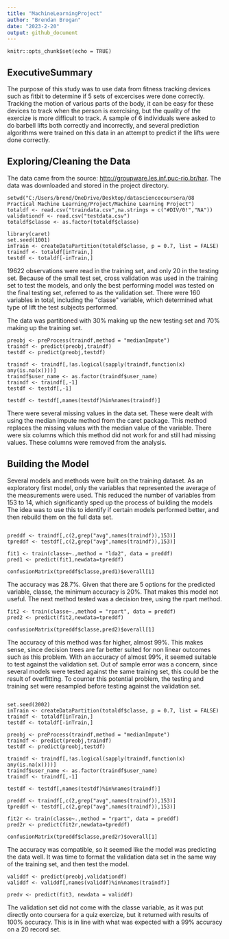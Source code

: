 ```yaml
---
title: "MachineLearningProject"
author: "Brendan Brogan"
date: "2023-2-20"
output: github_document
---
```


```{r setup, include=FALSE}
knitr::opts_chunk$set(echo = TRUE)
```

## ExecutiveSummary

The purpose of this study was to use data from fitness tracking devices such as fitbit to determine if 5 sets of excercises were done correctly. Tracking the motion of various parts of the body, it can be easy for these devices to track when the person is exercising, but the quality of the exercize is more difficult to track. A sample of 6 individuals were asked to do barbell lifts both correctly and incorrectly, and several prediction algorithms were trained on this data in an attempt to predict if the lifts were done correctly.

## Exploring/Cleaning the Data

The data came from the source:  http://groupware.les.inf.puc-rio.br/har. The data was downloaded and stored in the project directory.

```{r Reading in the data, cache=TRUE}
setwd("C:/Users/brend/OneDrive/Desktop/datasciencecoursera/08 Practical Machine Learning/Project/Machine Learning Project")
totaldf <- read.csv("traindata.csv",na.strings = c("#DIV/0!","NA"))
validationdf <- read.csv("testdata.csv")
totaldf$classe <- as.factor(totaldf$classe)

library(caret)
set.seed(1001)
inTrain <- createDataPartition(totaldf$classe, p = 0.7, list = FALSE)
traindf <- totaldf[inTrain,]
testdf <- totaldf[-inTrain,]
```

19622 observations were read in the training set, and only 20 in the testing set. Because of the small test set, cross validation was used in the training set to test the models, and only the best performing model was tested on the final testing set, referred to as the validation set. There were 160 variables in total, including the "classe" variable, which determined what type of lift the test subjects performed. 

The data was partitioned with 30% making up the new testing set and 70% making up the training set.

```{r Preprocessing, cache=TRUE}
preobj <- preProcess(traindf,method = "medianImpute")
traindf <- predict(preobj,traindf)
testdf <- predict(preobj,testdf)

traindf <- traindf[,!as.logical(sapply(traindf,function(x) any(is.na(x))))]
traindf$user_name <- as.factor(traindf$user_name)
traindf <- traindf[,-1]
testdf <- testdf[,-1]

testdf <- testdf[,names(testdf)%in%names(traindf)]
```

There were several missing values in the data set. These were dealt with using the median impute method from the caret package. This method replaces the missing values with the median value of the variable. There were six columns which this method did not work for and still had missing values. These columns were removed from the analysis.

## Building the Model

Several models and methods were built on the training dataset. As an exploratory first model, only the variables that represented the average of the measurements were used. This reduced the number of variables from 153 to 14, which significantly sped up the process of building the models The idea was to use this to identify if certain models performed better, and then rebuild them on the full data set.

```{r lda, cache=TRUE}

preddf <- traindf[,c(2,grep("avg",names(traindf)),153)]
tpreddf <- testdf[,c(2,grep("avg",names(traindf)),153)]

fit1 <- train(classe~.,method = "lda2", data = preddf)
pred1 <- predict(fit1,newdata=tpreddf)

confusionMatrix(tpreddf$classe,pred1)$overall[1]

```

The accuracy was 28.7%. Given that there are 5 options for the predicted variable, classe, the minimum accuracy is 20%. That makes this model not useful. The next method tested was a decision tree, using the rpart method. 

```{r Decision Tree, cache=TRUE}
fit2 <- train(classe~.,method = "rpart", data = preddf)
pred2 <- predict(fit2,newdata=tpreddf)

confusionMatrix(tpreddf$classe,pred2)$overall[1]
```

The accuracy of this method was far higher, almost 99%. This makes sense, since decision trees are far better suited for non linear outcomes such as this problem. With an accuracy of almost 99%, it seemed suitable to test against the validation set. Out of sample error was a concern, since several models were tested against the same training set, this could be the result of overfitting. To counter this potential problem, the testing and training set were resampled before testing against the validation set.

```{r resampling, cache=TRUE}

set.seed(2002)
inTrain <- createDataPartition(totaldf$classe, p = 0.7, list = FALSE)
traindf <- totaldf[inTrain,]
testdf <- totaldf[-inTrain,]

preobj <- preProcess(traindf,method = "medianImpute")
traindf <- predict(preobj,traindf)
testdf <- predict(preobj,testdf)

traindf <- traindf[,!as.logical(sapply(traindf,function(x) any(is.na(x))))]
traindf$user_name <- as.factor(traindf$user_name)
traindf <- traindf[,-1]

testdf <- testdf[,names(testdf)%in%names(traindf)]

preddf <- traindf[,c(2,grep("avg",names(traindf)),153)]
tpreddf <- testdf[,c(2,grep("avg",names(traindf)),153)]

fit2r <- train(classe~.,method = "rpart", data = preddf)
pred2r <- predict(fit2r,newdata=tpreddf)

confusionMatrix(tpreddf$classe,pred2r)$overall[1]

```

The accuracy was compatible, so it seemed like the model was predicting the data well. It was time to format the validation data set in the same way of the training set, and then test the model.

```{Testing the validation set, cache=TRUE}
validdf <- predict(preobj,validationdf)
validdf <- validdf[,names(validdf)%in%names(traindf)]

predv <- predict(fit3, newdata = validdf)
```

The validation set did not come with the classe variable, as it was put directly onto coursera for a quiz exercize, but it returned with results of 100% accuracy. This is in line with what was expected with a 99% accuracy on a 20 record set.
